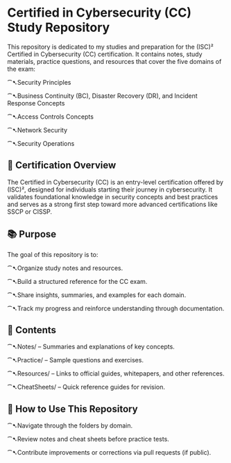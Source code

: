 # Certified in Cybersecurity (CC) Study Repository

This repository is dedicated to my studies and preparation for the (ISC)² Certified in Cybersecurity (CC) certification. It contains notes, study materials, practice questions, and resources that cover the five domains of the exam:

⁀➷Security Principles

⁀➷Business Continuity (BC), Disaster Recovery (DR), and Incident Response Concepts

⁀➷Access Controls Concepts

⁀➷Network Security

⁀➷Security Operations

## 🎯 Certification Overview

The Certified in Cybersecurity (CC) is an entry-level certification offered by (ISC)², designed for individuals starting their journey in cybersecurity. It validates foundational knowledge in security concepts and best practices and serves as a strong first step toward more advanced certifications like SSCP or CISSP.

## 📚 Purpose

The goal of this repository is to:

⁀➷Organize study notes and resources.

⁀➷Build a structured reference for the CC exam.

⁀➷Share insights, summaries, and examples for each domain.

⁀➷Track my progress and reinforce understanding through documentation.

## 📂 Contents

⁀➷Notes/ – Summaries and explanations of key concepts.

⁀➷Practice/ – Sample questions and exercises.

⁀➷Resources/ – Links to official guides, whitepapers, and other references.

⁀➷CheatSheets/ – Quick reference guides for revision.

## 🚀 How to Use This Repository

⁀➷Navigate through the folders by domain.

⁀➷Review notes and cheat sheets before practice tests.

⁀➷Contribute improvements or corrections via pull requests (if public).
